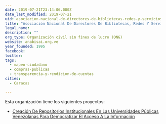 ```yaml
---
date: 2019-07-21T23:14:06.000Z
date_last_modified: 2019-07-21
uid: asociacion-nacional-de-directores-de-bibliotecas-redes-y-servicios-de-informacion-del-sector-academico-universitario-y-de-investigacion-anabisai
title: "Asociación Nacional De Directores De Bibliotecas, Redes Y Servicios De Información Del Sector Académico, Universitario Y De Investigación (Anabisai)"
legal_name: 
description: ""
org_type: Organización civil sin fines de lucro (ONG)
website: anabisai.org.ve
year_founded: 1995
facebook: 
twitter: 
tags:
  - mapeo-ciudadano
  - compras-publicas
  - transparencia-y-rendicion-de-cuentas
cities: 
  - Caracas

---
```


Esta organización tiene los siguientes proyectos:

- [Creación De Repositorios Institucionales En Las Universidades Públicas Venezolanas Para Democratizar El Acceso A La Información](/proyectos/creacion-de-repositorios-institucionales-en-las-universidades-publicas-venezolanas-para-democratizar-el-acceso-a-la-informacion)
